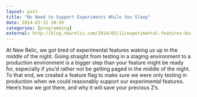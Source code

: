 ```yaml
---
layout: post
title: "No Need to Support Experiments While You Sleep"
date: 2014-03-11 10:59
categories: [programming]
external: http://blog.newrelic.com/2014/03/11/experimental-features-business-hours/
---
```


At New Relic, we got tired of experimental features waking us up in the middle of the night. Going straight from testing in a staging environment to a production environment is a bigger step than your feature might be ready for, especially if you’d rather not be getting paged in the middle of the night. To that end, we created a feature flag to make sure we were only testing in production when we could reasonably support our experimental features. Here’s how we got there, and why it will save your precious Z’s.
